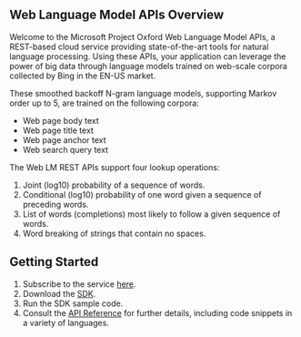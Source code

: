 ## Web Language Model APIs Overview

Welcome to the Microsoft Project Oxford Web Language Model APIs, a REST-based cloud service providing state-of-the-art tools for natural language processing. Using these APIs, your application can leverage the power of big data through language models trained on web-scale corpora collected by Bing in the EN-US market. 

These smoothed backoff N-gram language models, supporting Markov order up to 5, are trained on the following corpora: 

- Web page body text 
- Web page title text 
- Web page anchor text 
- Web search query text 

The Web LM REST APIs support four lookup operations:

1. Joint (log10) probability of a sequence of words.  
2. Conditional (log10) probability of one word given a sequence of preceding words. 
3. List of words (completions) most likely to follow a given sequence of words. 
4. Word breaking of strings that contain no spaces. 

## Getting Started

1. Subscribe to the service [here](https://www.projectoxford.ai/Account/Login?callbackUrl=/Subscription/Index?productId=/products/55e3f82f778daf16b4ba484c).
2. Download the [SDK](https://www.projectoxford.ai/sdk).
3. Run the SDK sample code. 
4. Consult the [API Reference](https://dev.projectoxford.ai/docs/services/55de9ca4e597ed1fd4e2f104) for further details, including code snippets in a variety of languages.
